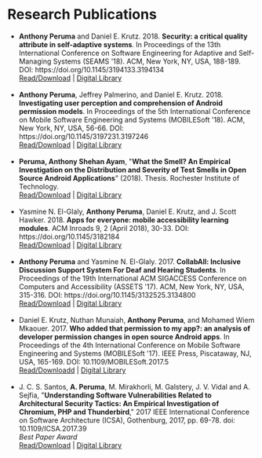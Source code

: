 # Research Publications

<ul>
<li>
<b>Anthony Peruma</b> and Daniel E. Krutz. 2018. <b>Security: a critical quality attribute in self-adaptive systems</b>. In Proceedings of the 13th International Conference on Software Engineering for Adaptive and Self-Managing Systems (SEAMS '18). ACM, New York, NY, USA, 188-189. DOI: https://doi.org/10.1145/3194133.3194134
<br><a href="publications/2018_SEAMS_Security.pdf" target="_blank">Read/Download</a> | <a href="https://dl.acm.org/citation.cfm?id=3194134" target="_blank">Digital Library</a>
</li>
<br>
<li>
<b>Anthony Peruma</b>, Jeffrey Palmerino, and Daniel E. Krutz. 2018. <b>Investigating user perception and comprehension of Android permission models</b>. In Proceedings of the 5th International Conference on Mobile Software Engineering and Systems (MOBILESoft '18). ACM, New York, NY, USA, 56-66. DOI: https://doi.org/10.1145/3197231.3197246
<br><a href="publications/2018_MobileSoft_InvestigatingUser.pdf" target="_blank">Read/Download</a> | <a href="https://dl.acm.org/citation.cfm?id=3197246" target="_blank">Digital Library</a>
</li>
<br>
<li>
<b>Peruma, Anthony Shehan Ayam</b>, "<b>What the Smell? An Empirical Investigation on the Distribution and Severity of Test Smells in Open Source Android Applications</b>" (2018). Thesis. Rochester Institute of Technology.
<br><a href="publications/2018_RIT_Thesis_What the Smell.pdf" target="_blank">Read/Download</a> | <a href="http://scholarworks.rit.edu/theses/9774/" target="_blank">Digital Library</a>
</li>
<br>
<li>
Yasmine N. El-Glaly, <b>Anthony Peruma</b>, Daniel E. Krutz, and J. Scott Hawker. 2018. <b>Apps for everyone: mobile accessibility learning modules</b>. ACM Inroads 9, 2 (April 2018), 30-33. DOI: https://doi.org/10.1145/3182184
<br><a href="publications/2018_InRoads_AppsForEveryone.pdf" target="_blank">Read/Download</a> | <a href="https://dl.acm.org/citation.cfm?doid=3211407.3182184" target="_blank">Digital Library</a>
</li>
<br>
<li>
<b>Anthony Peruma</b> and Yasmine N. El-Glaly. 2017. <b>CollabAll: Inclusive Discussion Support System For Deaf and Hearing Students</b>. In Proceedings of the 19th International ACM SIGACCESS Conference on Computers and Accessibility (ASSETS '17). ACM, New York, NY, USA, 315-316. DOI: https://doi.org/10.1145/3132525.3134800
<br><a href="publications/2017_ASSETS_CollabAllPoster.pdf" target="_blank">Read/Download</a> | <a href="https://dl.acm.org/citation.cfm?doid=3132525.3134800" target="_blank">Digital Library</a>
</li>
<br>
<li>
Daniel E. Krutz, Nuthan Munaiah, <b>Anthony Peruma</b>, and Mohamed Wiem Mkaouer. 2017. <b>Who added that permission to my app?: an analysis of developer permission changes in open source Android apps</b>. In Proceedings of the 4th International Conference on Mobile Software Engineering and Systems (MOBILESoft '17). IEEE Press, Piscataway, NJ, USA, 165-169. DOI: 10.1109/MOBILESoft.2017.5
<br><a href="publications/2017_MobileSoft_WhoAddedThatPermission.pdf" target="_blank">Read/Downloadd</a> | <a href="https://ieeexplore.ieee.org/document/7930201/" target="_blank">Digital Library</a>
</li>
<br>
<li>
J. C. S. Santos, <b>A. Peruma</b>, M. Mirakhorli, M. Galstery, J. V. Vidal and A. Sejfia, "<b>Understanding Software Vulnerabilities Related to Architectural Security Tactics: An Empirical Investigation of Chromium, PHP and Thunderbird</b>," 2017 IEEE International Conference on Software Architecture (ICSA), Gothenburg, 2017, pp. 69-78. doi: 10.1109/ICSA.2017.39
<br><em><i>Best Paper Award</i></em>
<br><a href="publications/2017_ICSA_UnderstandingSoftwareVulnerabilities.pdf" target="_blank">Read/Download</a> | <a href="https://dl.acm.org/citation.cfm?id=3104086.3104111" target="_blank">Digital Library</a>
</li>
</ul>


